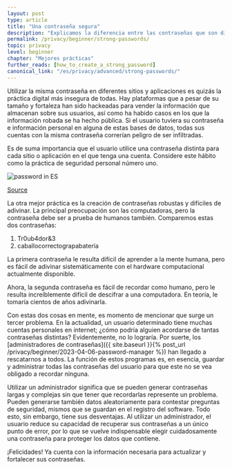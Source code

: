 ```yaml
---
layout: post
type: article
title: "Una contraseña segura"
description: "Explicamos la diferencia entre las contraseñas que son difíciles de recordar y las que son difíciles de adivinar."
permalink: /privacy/beginner/strong-passwords/
topic: privacy
level: beginner
chapter: "Mejores prácticas"
further_reads: [how_to_create_a_strong_password]
canonical_link: "/es/privacy/advanced/strong-passwords/"
---
```


Utilizar la misma contraseña en diferentes sitios y aplicaciones es quizás la práctica digital más insegura de todas. Hay plataformas que a pesar de su tamaño y fortaleza han sido hackeadas para vender la información que almacenan sobre sus usuarios, así como ha habido casos en los que la información robada se ha hecho pública. Si el usuario tuviera su contraseña e información personal en alguna de estas bases de datos, todas sus cuentas con la misma contraseña correrían peligro de ser infiltradas.

Es de suma importancia que el usuario utilice una contraseña distinta para cada sitio o aplicación en el que tenga una cuenta. Considere este hábito como la práctica de seguridad personal número uno.

![password in ES](/assets/post_files/privacy/beginner/strong-passwords/ES_password.jpg)

[Source](https://xkcd.com/936/)

La otra mejor práctica es la creación de contraseñas robustas y difíciles de adivinar. La principal preocupación son las computadoras, pero la contraseña debe ser a prueba de humanos también. Comparemos estas dos contraseñas:

 1. Tr0ub4dor&3
 2. caballocorrectograpabatería

La primera contraseña le resulta difícil de aprender a la mente humana, pero es fácil de adivinar sistemáticamente con el hardware computacional actualmente disponible.

Ahora, la segunda contraseña es fácil de recordar como humano, pero le resulta increíblemente difícil de descifrar a una computadora. En teoría, le tomaría cientos de años adivinarla.

Con estas dos cosas en mente, es momento de mencionar que surge un tercer problema. En la actualidad, un usuario determinado tiene muchas cuentas personales en internet; ¿cómo podría alguien acordarse de tantas contraseñas distintas? Evidentemente, no lo lograría. Por suerte, los [administradores de contraseñas]({{ site.baseurl }}{% post_url /privacy/beginner/2023-04-06-password-manager %}) han llegado a rescatarnos a todos. La función de estos programas es, en esencia, guardar y administrar todas las contraseñas del usuario para que este no se vea obligado a recordar ninguna.

Utilizar un administrador significa que se pueden generar contraseñas largas y complejas sin que tener que recordarlas represente un problema. Pueden generarse también datos aleatoriamente para contestar preguntas de seguridad, mismos que se guardan en el registro del software. Todo esto, sin embargo, tiene sus desventajas. Al utilizar un administrador, el usuario reduce su capacidad de recuperar sus contraseñas a un único punto de error, por lo que se vuelve indispensable elegir cuidadosamente una contraseña para proteger los datos que contiene.

¡Felicidades! Ya cuenta con la información necesaria para actualizar y fortalecer sus contraseñas.